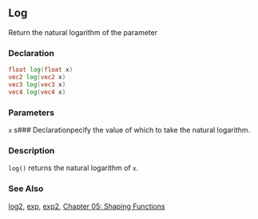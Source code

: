 ## Log
Return the natural logarithm of the parameter

### Declaration
```glsl
float log(float x)  
vec2 log(vec2 x)  
vec3 log(vec3 x)  
vec4 log(vec4 x)
```

### Parameters
```x``` s### Declarationpecify the value of which to take the natural logarithm.

### Description
```log()``` returns the natural logarithm of ```x```.

<div class="simpleFunction" data="y = log(x); "></div>

### See Also

[log2](index.html#log2.md), [exp](index.html#exp.md), [exp2](index.html#exp2.md), [Chapter 05: Shaping Functions](../05/)